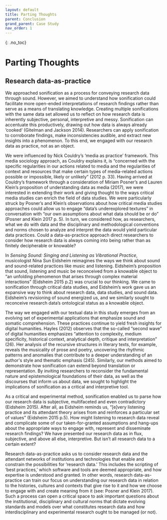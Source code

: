 ```yaml
---
layout: default
title: Parting Thoughts
parent: Conclusion
grand_parent: Case Study
nav_order: 1
---
```


<!-- 
This page is an example lesson template.
Add, edit, or remove any content below for the workshop in question. -->

<!-- Putting a {: .no_toc} above a header removes it from the table of contents -->

{: .no_toc}  
# Parting Thoughts

## Research data-as-practice

We approached sonification as a process for conveying research data through sound. However, we aimed to understand how sonification could facilitate more open-ended interpretations of research findings rather than serve as a means of translating knowledge. Creating multiple sonifications with the same data set allowed us to reflect on how research data is inherently subjective, personal, interpretive and messy. Sonification can accentuate this productively, drawing out how data is always already ‘cooked’ (Gitelman and Jackson 2014). Researchers can apply sonification to corroborate findings, make inconsistencies audible, and extract new insights into a phenomenon.  To this end, we engaged with our research data as practice, not as an object.  

We were influenced by Nick Couldry’s ‘media as practice’ framework. This media sociology approach, as Couldry explains it, is “concerned with the specific regularities in our actions related to media and the regularities of context and resources that make certain types of media-related actions possible or impossible, likely or unlikely” (2012 p. 33). Having arrived at Couldry’s framework through a consideration of Miriam Posner’s and Lauren Klein’s proposition of understanding data as media (2017), we were interested in extending their work and giving thought to the ways critical media studies can enrich the field of data studies. We were particularly struck by Posner’s and Klein’s observations about how critical media studies approaches could allow us to engage “data’s underexplored textures” in conversation with “our own assumptions about what data should be or do” (Posner and Klein 2017 p. 5). In turn, we considered how, as researchers, what we do with data and the disciplinary and methodological conventions and norms chosen to analyze and interpret the data would yield particular data practices. Could a data-as-practice approach direct researchers to consider how research data is always coming into being rather than as finitely decipherable or knowable?  

In <em> Sensing Sound: Singing and Listening as Vibrational Practice</em>, musicologist Nina Sun Eidsheim reimagines the ways we think about sound and sound-related practices like music and listening. Eidsheim’s proposition that sound, listening and music be reconceived from a knowable object to “an unfolding phenomenon that arises through complex material interactions” (Eidsheim 2015 p.2) was crucial to our thinking. We came to sonification through critical data studies, and Eidsheim’s work gave us an expansive way to think about research data, data studies, and sound data. Eidsheim’s revisioning of sound energized us, and we similarly sought to reconceive research data’s ontological status as a knowable object.  

The way we engaged with our textual data in this study emerges from an evolving set of experimental applications that emphasize sound and somatic comprehension. These practices continue to yield fresh insights for digital humanities. Hayles (2012) observes that the so-called “second wave” of digital humanities emphasizes “attention to complexity, medium specificity, historical context, analytical depth, critique and interpretation” (26). Her analysis of the recursive structures in literary texts, for example, reveals the musicality of prose and poetry, uncovering the rhythmic patterns and anomalies that contribute to a deeper understanding of an author's style and thematic emphasis (245). Similarly, our methods aimed to demonstrate how sonification can extend beyond translation or representation. By inviting researchers to reconsider the fundamental nature and epistemological foundations of their data, as well as the discourses that inform us about data, we sought to highlight the implications of sonification as a critical and interpretive tool.  

As a critical and experimental method, sonification enabled us to parse how our research data is subjective, multifaceted and even contradictory (Eidsheim 2015). After all, as Eidsheim reminds us, “[e]very listening practice and its attendant theory arises from and reinforces a particular set of values” (Eidsheim 2015 p.5). How might listening to research data reveal and complicate some of our taken-for-granted assumptions and hang-ups about the appropriate ways to engage with, represent and disseminate research findings? We have presented our research data as in flux, subjective, and above all else, interpretive. But isn’t all research data to a certain extent? 

Research data-as-practice asks us to consider research data and the attendant networks of institutions and technologies that enable and constrain the possibilities for ‘research data.’ This includes the scripting of ‘best practices,’ which software and tools are deemed appropriate, and how expertise is understood and granted. In other words, research data-as-practice can train our focus on understanding our research data in relation to the histories, cultures and contexts that give rise to it and how we choose to engage with and create meaning from it (see: Posner and Klein 2017). Such a process can open a critical space to ask important questions about the institutional, disciplinary and cultural norms that dictate evolving standards and models over what constitutes research data and how interdisciplinary and experimental research ought to be managed (or not). 
